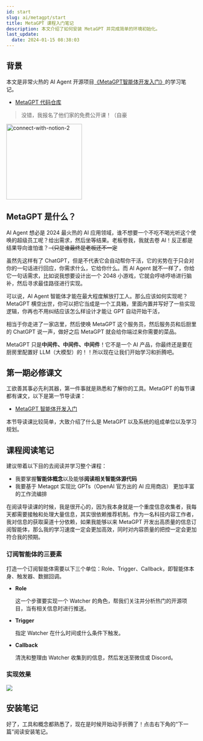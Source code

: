 ```yaml
---
id: start
slug: ai/metagpt/start
title: MetaGPT 课程入门笔记
description: 本文介绍了如何安装 MetaGPT 并完成简单的环境初始化。
last_update:
  date: 2024-01-15 08:38:03
---
```


## 背景

本文是非常火热的 AI Agent 开源项目[《MetaGPT智能体开发入门》](https://deepwisdom.feishu.cn/docx/RJmTdvZuPozAxFxEpFxcbiPwnQf)的学习笔记。

- [MetaGPT 代码仓库](https://github.com/geekan/MetaGPT)

> 没错，我报名了他们家的免费公开课！（自豪

<img alt="connect-with-notion-2" src="https://one-du.offshoreview.xyz/new-docu/a66e0a1fa044088be2638f52667883ba.png" width="200px" />

## MetaGPT 是什么？

AI Agent 想必是 2024 最火热的 AI 应用领域，谁不想要一个不吃不喝光听这个使唤的超级员工呢？给出需求，然后坐等结果。老板卷我，我就去卷 AI！反正都是结果导向谁怕谁？~~（只是谁最终是老板还不一定~~

虽然先这样有了 ChatGPT，但是不代表它会自动帮你干活，它的劣势在于只会对你的一句话进行回应，你需求什么，它给你什么。而 AI Agent 就不一样了，你给它一句话需求，比如说我想要设计出一个 2048 小游戏，它就会哼哧哼哧进行脑补，然后寻求最佳路径进行实现。

可以说，AI Agent 智能体才能在最大程度解放打工人。那么应该如何实现呢？MetaGPT 横空出世，你可以把它当成是一个工具箱，里面内置并写好了一些实现逻辑，你再也不用纠结应该怎么样设计才能让 GPT 自动开始干活，

相当于你走进了一家店里，然后使唤 MetaGPT 这个服务员，然后服务员和后厨里的 ChatGPT 说一声，做好之后 MetaGPT 就会给你端过来你需要的菜品。

MetaGPT 只是**中间件、中间件、中间件**！它不是一个 AI 产品，你最终还是要在厨房里配置好 LLM（大模型）的！！所以现在让我们开始学习和折腾吧。

## 第一期必修课文

工欲善其事必先利其器，第一件事就是熟悉和了解你的工具。MetaGPT 的每节课都有课文，以下是第一节导读课：

- [MetaGPT 智能体开发入门](https://deepwisdom.feishu.cn/docx/UBoydfLRXodYjdxPKeyc9QWhnvW)

本节导读课比较简单，大致介绍了什么是 MetaGPT 以及系统的组成单位以及学习规划。

## 课程阅读笔记

建议带着以下目的去阅读并学习整个课程：

- 我要掌握**智能体概念**以及能够**阅读相关智能体源代码**
- 我要基于 Metagpt 实现比 GPTs（OpenAI 官方出的 AI 应用商店） 更加丰富的工作流编排

在阅读导读课的时候，我是很开心的，因为我本身就是一个重度信息收集者，我每天都需要接触和处理大量信息，其实很依赖推荐机制。作为一名科技内容工作者，我对信息的获取渠道十分依赖，如果我能够以来 MetaGPT 开发出高质量的信息订阅智能体，那么我的学习速度一定会更加高效，同时对内容质量的把控一定会更加符合我的预期。

### 订阅智能体的三要素

打造一个订阅智能体需要以下三个单位：Role、Trigger、Callback，即智能体本身、触发器、数据回调。

- **Role**

  这一个步骤要实现一个 Watcher 的角色，帮我们关注并分析热门的开源项目，当有相关信息时进行推送。

- **Trigger**

  指定 Watcher 在什么时间或什么条件下触发。

- **Callback**

  清洗和整理由 Watcher 收集到的信息，然后发送至微信或 Discord。

### 实现效果

![](https://one-du.offshoreview.xyz/new-docu/8b0ee49ff2281f779de9861a608438ec.png)

## 安装笔记

好了，工具和概念都熟悉了，现在是时候开始动手折腾了！点击右下角的“下一篇”阅读安装笔记。
